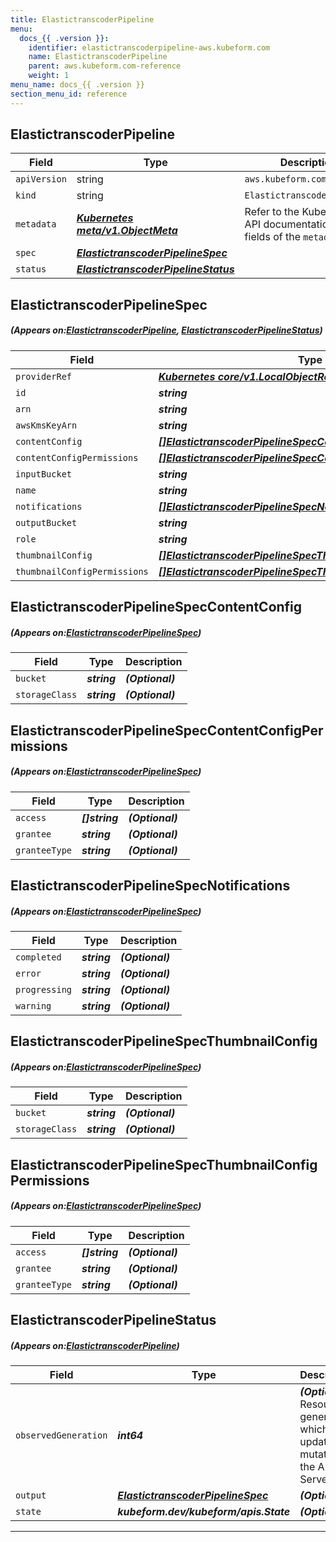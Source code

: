 ```yaml
---
title: ElastictranscoderPipeline
menu:
  docs_{{ .version }}:
    identifier: elastictranscoderpipeline-aws.kubeform.com
    name: ElastictranscoderPipeline
    parent: aws.kubeform.com-reference
    weight: 1
menu_name: docs_{{ .version }}
section_menu_id: reference
---
```


## ElastictranscoderPipeline
| Field | Type | Description |
| ------ | ----- | ----------- |
| `apiVersion` | string | `aws.kubeform.com/v1alpha1` |
|    `kind` | string | `ElastictranscoderPipeline` |
| `metadata` | ***[Kubernetes meta/v1.ObjectMeta](https://kubernetes.io/docs/reference/generated/kubernetes-api/v1.13/#objectmeta-v1-meta)***|Refer to the Kubernetes API documentation for the fields of the `metadata` field.|
| `spec` | ***[ElastictranscoderPipelineSpec](#ElastictranscoderPipelineSpec)***||
| `status` | ***[ElastictranscoderPipelineStatus](#ElastictranscoderPipelineStatus)***||
## ElastictranscoderPipelineSpec
##### (Appears on:[ElastictranscoderPipeline](#ElastictranscoderPipeline), [ElastictranscoderPipelineStatus](#ElastictranscoderPipelineStatus))
| Field | Type | Description |
| ------ | ----- | ----------- |
| `providerRef` | ***[Kubernetes core/v1.LocalObjectReference](https://kubernetes.io/docs/reference/generated/kubernetes-api/v1.13/#localobjectreference-v1-core)***||
| `id` | ***string***||
| `arn` | ***string***| ***(Optional)*** |
| `awsKmsKeyArn` | ***string***| ***(Optional)*** |
| `contentConfig` | ***[[]ElastictranscoderPipelineSpecContentConfig](#ElastictranscoderPipelineSpecContentConfig)***| ***(Optional)*** |
| `contentConfigPermissions` | ***[[]ElastictranscoderPipelineSpecContentConfigPermissions](#ElastictranscoderPipelineSpecContentConfigPermissions)***| ***(Optional)*** |
| `inputBucket` | ***string***||
| `name` | ***string***| ***(Optional)*** |
| `notifications` | ***[[]ElastictranscoderPipelineSpecNotifications](#ElastictranscoderPipelineSpecNotifications)***| ***(Optional)*** |
| `outputBucket` | ***string***| ***(Optional)*** |
| `role` | ***string***||
| `thumbnailConfig` | ***[[]ElastictranscoderPipelineSpecThumbnailConfig](#ElastictranscoderPipelineSpecThumbnailConfig)***| ***(Optional)*** |
| `thumbnailConfigPermissions` | ***[[]ElastictranscoderPipelineSpecThumbnailConfigPermissions](#ElastictranscoderPipelineSpecThumbnailConfigPermissions)***| ***(Optional)*** |
## ElastictranscoderPipelineSpecContentConfig
##### (Appears on:[ElastictranscoderPipelineSpec](#ElastictranscoderPipelineSpec))
| Field | Type | Description |
| ------ | ----- | ----------- |
| `bucket` | ***string***| ***(Optional)*** |
| `storageClass` | ***string***| ***(Optional)*** |
## ElastictranscoderPipelineSpecContentConfigPermissions
##### (Appears on:[ElastictranscoderPipelineSpec](#ElastictranscoderPipelineSpec))
| Field | Type | Description |
| ------ | ----- | ----------- |
| `access` | ***[]string***| ***(Optional)*** |
| `grantee` | ***string***| ***(Optional)*** |
| `granteeType` | ***string***| ***(Optional)*** |
## ElastictranscoderPipelineSpecNotifications
##### (Appears on:[ElastictranscoderPipelineSpec](#ElastictranscoderPipelineSpec))
| Field | Type | Description |
| ------ | ----- | ----------- |
| `completed` | ***string***| ***(Optional)*** |
| `error` | ***string***| ***(Optional)*** |
| `progressing` | ***string***| ***(Optional)*** |
| `warning` | ***string***| ***(Optional)*** |
## ElastictranscoderPipelineSpecThumbnailConfig
##### (Appears on:[ElastictranscoderPipelineSpec](#ElastictranscoderPipelineSpec))
| Field | Type | Description |
| ------ | ----- | ----------- |
| `bucket` | ***string***| ***(Optional)*** |
| `storageClass` | ***string***| ***(Optional)*** |
## ElastictranscoderPipelineSpecThumbnailConfigPermissions
##### (Appears on:[ElastictranscoderPipelineSpec](#ElastictranscoderPipelineSpec))
| Field | Type | Description |
| ------ | ----- | ----------- |
| `access` | ***[]string***| ***(Optional)*** |
| `grantee` | ***string***| ***(Optional)*** |
| `granteeType` | ***string***| ***(Optional)*** |
## ElastictranscoderPipelineStatus
##### (Appears on:[ElastictranscoderPipeline](#ElastictranscoderPipeline))
| Field | Type | Description |
| ------ | ----- | ----------- |
| `observedGeneration` | ***int64***| ***(Optional)*** Resource generation, which is updated on mutation by the API Server.|
| `output` | ***[ElastictranscoderPipelineSpec](#ElastictranscoderPipelineSpec)***| ***(Optional)*** |
| `state` | ***kubeform.dev/kubeform/apis.State***| ***(Optional)*** |
---

